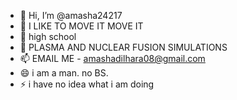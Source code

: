 - 👋 Hi, I’m @amasha24217
- 👀 I LIKE TO MOVE IT MOVE IT
- 🌱 high school
- 💞️ PLASMA AND NUCLEAR FUSION SIMULATIONS
- 📫 EMAIL ME - amashadilhara08@gmail.com
- 😄 i am a man. no BS. 
- ⚡ i have no idea what i am doing

<!---
amasha24217/amasha24217 is a ✨ special ✨ repository because its `README.md` (this file) appears on your GitHub profile.
You can click the Preview link to take a look at your changes.
--->
